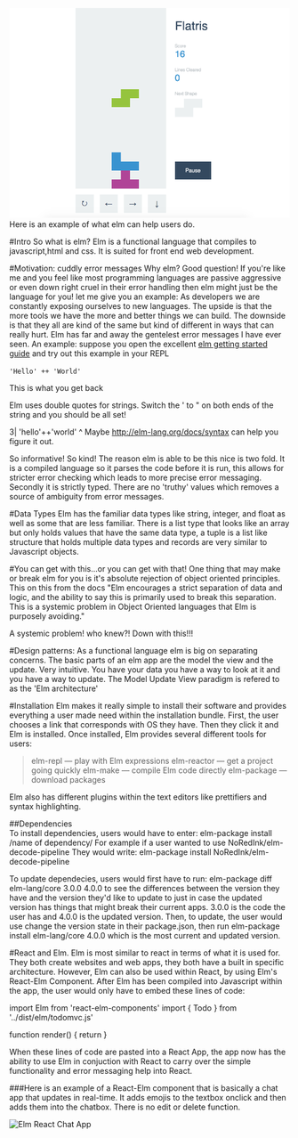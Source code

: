 
![Elm Tetris App](images/elm2.png)
Here is an example of what elm can help users do.

#Intro
So what is elm? Elm is a functional language that compiles to javascript,html and css. It is suited for front end web development.

#Motivation: cuddly error messages
Why elm? Good question! If you're like me and you feel like most programming languages are passive aggressive or even down right cruel in their error handling then elm might just be the language for you! let me give you an example: As developers we are constantly exposing ourselves to new languages. The upside is that the more tools we have the more and better things we can build. The downside is that they all are kind of the same but kind of different in ways that can really hurt. Elm has far and away the gentelest error messages I have ever seen. An example: suppose you open the excellent [elm getting started guide](https://guide.elm-lang.org/) and try out this example in your REPL

```'Hello' ++ 'World'```

This is what you get back

Elm uses double quotes for strings. Switch the ' to " on both ends of the string
and you should be all set!

3|   'hello'++'world'
          ^
Maybe <http://elm-lang.org/docs/syntax> can help you figure it out.



So informative! So kind! The reason elm is able to be this nice is two fold. It is a compiled language so it parses the code before it is run, this allows for stricter error checking which leads to more precise error messaging. Secondly it is strictly typed. There are no 'truthy' values which removes a source of ambiguity from error messages.

#Data Types
Elm has the familiar data types like string, integer, and float as well as some that are less familiar. There is a list type that looks like an array but only holds values that have the same data type, a tuple is a list like structure that holds multiple data types and records are very similar to Javascript objects.

#You can get with this...or you can get with that!
One thing that may make or break elm for you is it's absolute rejection of object oriented principles. This on this from the docs
"Elm encourages a strict separation of data and logic, and the ability to say this is primarily used to break this separation. This is a systemic problem in Object Oriented languages that Elm is purposely avoiding."

A systemic problem! who knew?! Down with this!!!

#Design patterns:
As a functional language elm is big on separating concerns. The basic parts of an elm app are the model the view and the update. Very intuitive. You have your data you have a way to look at it and you have a way to update. The Model Update View paradigm is refered to as the 'Elm architecture'

#Installation
Elm makes it really simple to install their software and provides everything a 
user made need within the installation bundle. First, the user chooses a link 
that corresponds with OS they have. Then they click it and Elm is installed.
Once installed, Elm provides several different tools for users:

>elm-repl — play with Elm expressions
>elm-reactor — get a project going quickly
>elm-make — compile Elm code directly
>elm-package — download packages

Elm also has different plugins within the text editors like prettifiers and syntax highlighting. 



##Dependencies  
To install dependencies, users would have to enter: 
elm-package install /name of dependency/
For example if a user wanted to use NoRedInk/elm-decode-pipeline
They would write: elm-package install NoRedInk/elm-decode-pipeline

 To update dependecies, users would first have to run: 
 elm-package diff elm-lang/core 3.0.0 4.0.0
to see the differences between the version they have and the version they'd like to update to
just in case the updated version has things that might break their current apps. 3.0.0 is the code the user has
and 4.0.0 is the updated version.
Then, to update, the user would use change the version state in their package.json,
then run elm-package install elm-lang/core 4.0.0 which is the most current and updated version.

#React and Elm.
Elm is most similar to react in terms of what it is used for. They both create websites and web apps,
they both have a built in specific architecture. However, Elm can also be used within React, by using Elm's
React-Elm Component. After Elm has been compiled into Javascript within the app, the user would only
have to embed these lines of code:

import Elm from 'react-elm-components'
import { Todo } from '../dist/elm/todomvc.js'
 
function render() {
    return <Elm src={Todo} />
}

When these lines of code are pasted into a React App, the app now has the ability to use Elm in 
conjuction with React to carry over the simple functionality and error messaging help into React.

###Here is an example of a React-Elm component that is basically a chat app that updates in real-time. It adds emojis to the
textbox onclick and then adds them into the chatbox. There is no edit or delete function. 

![Elm React Chat App](images/elm1.png)



